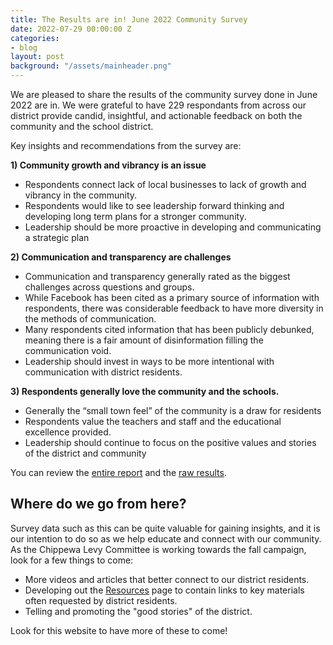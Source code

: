 ```yaml
---
title: The Results are in! June 2022 Community Survey
date: 2022-07-29 00:00:00 Z
categories:
- blog
layout: post
background: "/assets/mainheader.png"
---
```


We are pleased to share the results of the community survey done in June 2022 are in. We were grateful to have 229 respondants from across our district provide candid, insightful, and actionable feedback on both the community and the school district.

Key insights and recommendations from the survey are:

**1) Community growth and vibrancy is an issue**

- Respondents connect lack of local businesses to lack of growth and vibrancy in the community.
- Respondents would like to see leadership forward thinking and developing long term plans for a stronger community.
- Leadership should be more proactive in developing and communicating a strategic plan

**2) Communication and transparency are challenges**

- Communication and transparency generally rated as the biggest challenges across questions and groups.
- While Facebook has been cited as a primary source of information with respondents, there was considerable feedback to have more diversity in the methods of communication.
- Many respondents cited information that has been publicly debunked, meaning there is a fair amount of disinformation filling the communication void.
- Leadership should invest in ways to be more intentional with communication with district residents.

**3) Respondents generally love the community and the schools.**

- Generally the “small town feel” of the community is a draw for residents
- Respondents value the teachers and staff and the educational excellence provided.
- Leadership should continue to focus on the positive values and stories of the district and community

You can review the [entire report](/assets/2022-06-onechippewa-survey-analysis.pdf) and the [raw results](/assets/2022-06-onechippewa-survey-raw-results.csv).

## Where do we go from here?

Survey data such as this can be quite valuable for gaining insights, and it is our intention to do so as we help educate and connect with our community. As the Chippewa Levy Committee is working towards the fall campaign, look for a few things to come:

- More videos and articles that better connect to our district residents.
- Developing out the [Resources](/resources) page to contain links to key materials often requested by district residents.
- Telling and promoting the "good stories" of the district.

Look for this website to have more of these to come!
